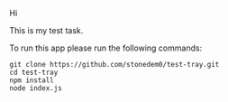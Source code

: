 Hi

This is my test task.

To run this app please run the following commands:

```
git clone https://github.com/stonedem0/test-tray.git
cd test-tray
npm install
node index.js

```

